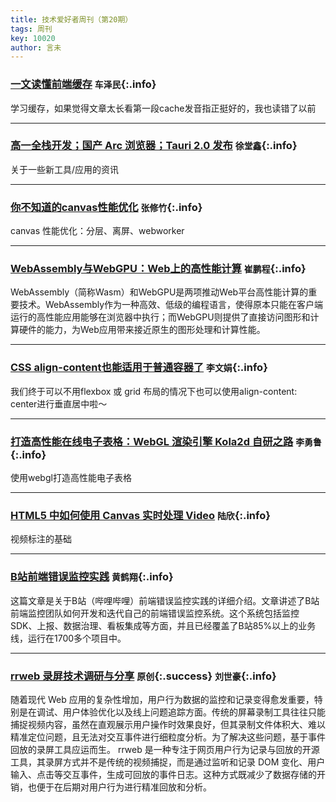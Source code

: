 ```yaml
---
title: 技术爱好者周刊（第20期）
tags: 周刊
key: 10020
author: 言未
---
```


### [一文读懂前端缓存](https://blog.csdn.net/thlzjfefe/article/details/118275786)   `车泽民`{:.info}

学习缓存，如果觉得文章太长看第一段cache发音指正挺好的，我也读错了以前

---

### [高一全栈开发；国产 Arc 浏览器；Tauri 2.0 发布](https://juejin.cn/post/7424001170274418725)   `徐堂鑫`{:.info}

关于一些新工具/应用的资讯

---

### [你不知道的canvas性能优化](https://mp.weixin.qq.com/s/3uwxhUeSH1M0IWr-aTU2zA)   `张修竹`{:.info}

canvas 性能优化：分层、离屏、webworker

---

### [WebAssembly与WebGPU：Web上的高性能计算](https://juejin.cn/post/7395869193495068712)   `崔鹏程`{:.info}

WebAssembly（简称Wasm）和WebGPU是两项推动Web平台高性能计算的重要技术。WebAssembly作为一种高效、低级的编程语言，使得原本只能在客户端运行的高性能应用能够在浏览器中执行；而WebGPU则提供了直接访问图形和计算硬件的能力，为Web应用带来接近原生的图形处理和计算性能。

---

### [CSS align-content也能适用于普通容器了](https://juejin.cn/post/7378839984743039002)   `李文娟`{:.info}

我们终于可以不用flexbox 或 grid 布局的情况下也可以使用align-content: center进行垂直居中啦～

---

### [打造高性能在线电子表格：WebGL 渲染引擎 Kola2d 自研之路](https://mp.weixin.qq.com/s/oqG_IsF8cef8tP9M4X15hg)   `李勇鲁`{:.info}

使用webgl打造高性能电子表格

---

### [HTML5 中如何使用 Canvas 实时处理 Video](https://docs.pingcode.com/ask/304400.html)   `陆欣`{:.info}

视频标注的基础

---

### [B站前端错误监控实践](https://juejin.cn/post/7416282129451810867)   `黄鹤翔`{:.info}

这篇文章是关于B站（哔哩哔哩）前端错误监控实践的详细介绍。文章讲述了B站前端监控团队如何开发和迭代自己的前端错误监控系统。这个系统包括监控SDK、上报、数据治理、看板集成等方面，并且已经覆盖了B站85%以上的业务线，运行在1700多个项目中。

---

### [rrweb 录屏技术调研与分享](https://j0t9xglvod.feishu.cn/wiki/BhPgwGTmbizLDckcvwCcyzBBneX) `原创`{:.success} `刘世豪`{:.info}

随着现代 Web 应用的复杂性增加，用户行为数据的监控和记录变得愈发重要，特别是在调试、用户体验优化以及线上问题追踪方面。传统的屏幕录制工具往往只能捕捉视频内容，虽然在直观展示用户操作时效果良好，但其录制文件体积大、难以精准定位问题，且无法对交互事件进行细粒度分析。为了解决这些问题，基于事件回放的录屏工具应运而生。
rrweb 是一种专注于网页用户行为记录与回放的开源工具，其录屏方式并不是传统的视频捕捉，而是通过监听和记录 DOM 变化、用户输入、点击等交互事件，生成可回放的事件日志。这种方式既减少了数据存储的开销，也便于在后期对用户行为进行精准回放和分析。
